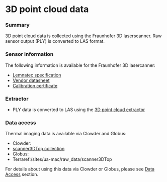 # 3D point cloud data

### Summary

3D point cloud data is collected using the Fraunhofer 3D laserscanner. Raw sensor output (PLY) is converted to LAS format.


### Sensor information

The following information is available for the Fraunhofer 3D lasercanner:

* [Lemnatec specification]()
* [Vendor datasheet]()
* [Calibration certificate]()


### Extractor

* PLY data is converted to LAS  using the [3D point cloud extractor]()

### Data access

Thermal imaging data is available via Clowder and Globus:
* Clowder:
 * [scanner3DTop collection]()
* Globus:
 * Terraref:\/sites\/ua-mac\/raw\_data\/scanner3DTop

For details about using this data via Clowder or Globus, please see [Data Access](/how-to-access-data.md) section.
